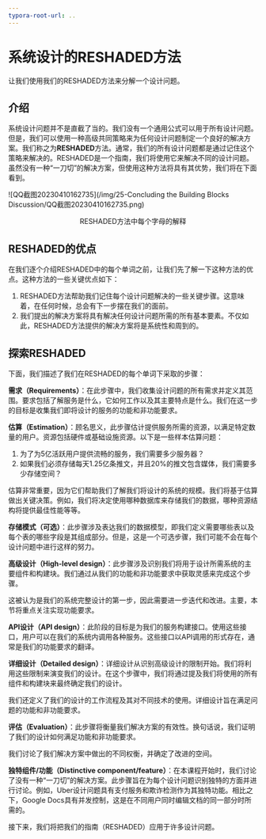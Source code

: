 ```yaml
---
typora-root-url: ..
---
```


# 系统设计的RESHADED方法

让我们使用我们的RESHADED方法来分解一个设计问题。

## 介绍

系统设计问题并不是直截了当的。我们没有一个通用公式可以用于所有设计问题。但是，我们可以使用一种高级共同策略来为任何设计问题制定一个良好的解决方案。我们称之为**RESHADED**方法。通常，我们的所有设计问题都是通过记住这个策略来解决的。RESHADED是一个指南，我们将使用它来解决不同的设计问题。虽然没有一种“一刀切”的解决方案，但使用这种方法将具有其优势，我们将在下面看到。

![QQ截图20230410162735](/img/25-Concluding the Building Blocks Discussion/QQ截图20230410162735.png)

<center>RESHADED方法中每个字母的解释</center>

## RESHADED的优点

在我们逐个介绍RESHADED中的每个单词之前，让我们先了解一下这种方法的优点。这种方法的一些关键优点如下：

1. RESHADED方法帮助我们记住每个设计问题解决的一些关键步骤。这意味着，在任何时候，总会有下一步摆在我们的面前。
2. 我们提出的解决方案将具有解决任何设计问题所需的所有基本要素。不仅如此，RESHADED方法提供的解决方案将是系统性和周到的。

## 探索RESHADED

下面，我们描述了我们在RESHADED的每个单词下采取的步骤：

**需求（Requirements）**：在此步骤中，我们收集设计问题的所有需求并定义其范围。要求包括了解服务是什么，它如何工作以及其主要特点是什么。我们在这一步的目标是收集我们即将设计的服务的功能和非功能要求。

**估算（Estimation）**：顾名思义，此步骤估计提供服务所需的资源，以满足特定数量的用户。资源包括硬件或基础设施资源。以下是一些样本估算问题：

1. 为了为5亿活跃用户提供流畅的服务，我们需要多少服务器？
2. 如果我们必须存储每天1.25亿条推文，并且20%的推文包含媒体，我们需要多少存储空间？

估算非常重要，因为它们帮助我们了解我们将设计的系统的规模。我们将基于估算做出关键决策。例如，我们将决定使用哪种数据库来存储我们的数据，哪种资源结构将提供最佳性能等等。

**存储模式（可选）**：此步骤涉及表达我们的数据模型，即我们定义需要哪些表以及每个表的哪些字段是其组成部分。但是，这是一个可选步骤，我们可能不会在每个设计问题中进行这样的努力。

**高级设计（High-level design）**：此步骤涉及识别我们将用于设计所需系统的主要组件和构建块。我们通过从我们的功能和非功能要求中获取灵感来完成这个步骤。

这被认为是我们的系统完整设计的第一步，因此需要进一步迭代和改进。主要，本节将重点关注实现功能要求。

**API设计（API design）**：此阶段的目标是为我们的服务构建接口。使用这些接口，用户可以在我们的系统内调用各种服务。这些接口以API调用的形式存在，通常是我们的功能要求的翻译。

**详细设计（Detailed design）**：详细设计从识别高级设计的限制开始。我们将利用这些限制来演变我们的设计。在这个步骤中，我们将通过提及我们将使用的所有组件和构建块来最终确定我们的设计。

我们还定义了我们的设计的工作流程及其对不同技术的使用。详细设计旨在满足问题的功能和非功能要求。

**评估（Evaluation）**：此步骤将衡量我们解决方案的有效性。换句话说，我们证明了我们的设计如何满足功能和非功能要求。

我们讨论了我们解决方案中做出的不同权衡，并确定了改进的空间。

**独特组件/功能（Distinctive component/feature）**：在本课程开始时，我们讨论了没有一种“一刀切”的解决方案。此步骤旨在为每个设计问题识别独特的方面并进行讨论。例如，Uber设计问题具有支付服务和欺诈检测作为其独特功能。相比之下，Google Docs具有并发控制，这是在不同用户同时编辑文档的同一部分时所需的。

接下来，我们将把我们的指南（RESHADED）应用于许多设计问题。